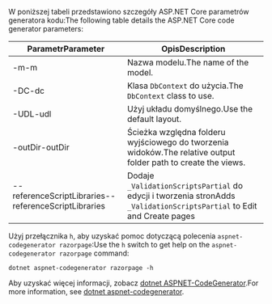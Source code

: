 <a name="codegenerator"></a><span data-ttu-id="f1802-101">W poniższej tabeli przedstawiono szczegóły ASP.NET Core parametrów generatora kodu:</span><span class="sxs-lookup"><span data-stu-id="f1802-101">The following table details the ASP.NET Core code generator parameters:</span></span>

| <span data-ttu-id="f1802-102">Parametr</span><span class="sxs-lookup"><span data-stu-id="f1802-102">Parameter</span></span>               | <span data-ttu-id="f1802-103">Opis</span><span class="sxs-lookup"><span data-stu-id="f1802-103">Description</span></span>|
| ----------------- | ------------ |
| <span data-ttu-id="f1802-104">-m</span><span class="sxs-lookup"><span data-stu-id="f1802-104">-m</span></span>  | <span data-ttu-id="f1802-105">Nazwa modelu.</span><span class="sxs-lookup"><span data-stu-id="f1802-105">The name of the model.</span></span> |
| <span data-ttu-id="f1802-106">-DC</span><span class="sxs-lookup"><span data-stu-id="f1802-106">-dc</span></span>  | <span data-ttu-id="f1802-107">Klasa `DbContext` do użycia.</span><span class="sxs-lookup"><span data-stu-id="f1802-107">The `DbContext` class to use.</span></span> |
| <span data-ttu-id="f1802-108">-UDL</span><span class="sxs-lookup"><span data-stu-id="f1802-108">-udl</span></span> | <span data-ttu-id="f1802-109">Użyj układu domyślnego.</span><span class="sxs-lookup"><span data-stu-id="f1802-109">Use the default layout.</span></span> |
| <span data-ttu-id="f1802-110">-outDir</span><span class="sxs-lookup"><span data-stu-id="f1802-110">-outDir</span></span> | <span data-ttu-id="f1802-111">Ścieżka względna folderu wyjściowego do tworzenia widoków.</span><span class="sxs-lookup"><span data-stu-id="f1802-111">The relative output folder path to create the views.</span></span> |
| <span data-ttu-id="f1802-112">--referenceScriptLibraries</span><span class="sxs-lookup"><span data-stu-id="f1802-112">--referenceScriptLibraries</span></span> | <span data-ttu-id="f1802-113">Dodaje `_ValidationScriptsPartial` do edycji i tworzenia stron</span><span class="sxs-lookup"><span data-stu-id="f1802-113">Adds `_ValidationScriptsPartial` to Edit and Create pages</span></span> |

<span data-ttu-id="f1802-114">Użyj przełącznika `h`, aby uzyskać pomoc dotyczącą polecenia `aspnet-codegenerator razorpage`:</span><span class="sxs-lookup"><span data-stu-id="f1802-114">Use the `h` switch to get help on the `aspnet-codegenerator razorpage` command:</span></span>

```dotnetcli
dotnet aspnet-codegenerator razorpage -h
```

<span data-ttu-id="f1802-115">Aby uzyskać więcej informacji, zobacz [dotnet ASPNET-CodeGenerator](xref:fundamentals/tools/dotnet-aspnet-codegenerator).</span><span class="sxs-lookup"><span data-stu-id="f1802-115">For more information, see [dotnet aspnet-codegenerator](xref:fundamentals/tools/dotnet-aspnet-codegenerator).</span></span>
